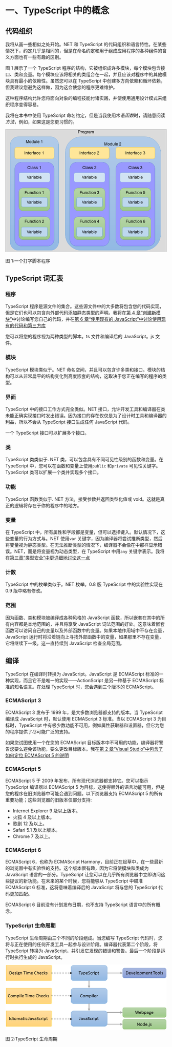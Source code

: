 # 一、TypeScript 中的概念

## 代码组织

我将从画一些相似之处开始。NET 和 TypeScript 的代码组织和语言特性。在某些情况下，约定几乎是相同的，但是在命名约定和用于组成应用程序的各种组件的含义方面也有一些有趣的区别。

图 1 展示了一个 TypeScript 程序的结构，它被组织成许多模块，每个模块包含接口、类和变量。每个模块应该将相关的类组合在一起，并且应该对程序中的其他模块具有最小的依赖性。虽然您可以在 TypeScript 中创建多方向依赖和循环依赖，但我建议您避免这样做，因为这会使您的程序更难维护。

这种程序结构允许您将面向对象的编程技能付诸实践，并使使用通用设计模式来组织程序变得容易。

我将在本书中使用 TypeScript 命名约定，但是当我使用术语*函数*时，请随意阅读*方法*，例如，如果这是您更习惯的。

![](img/image002.png)

图 1:一个打字脚本程序

## TypeScript 词汇表

### 程序

TypeScript 程序是源文件的集合。这些源文件中的大多数将包含您的代码实现，但是它们也可以包含向外部代码添加静态类型的声明。我将在[第 4 章“创建新模块”](04.html#sigil_toc_id_43)中讨论编写您自己的代码，并在[第 6 章“使用现有的 JavaScript”中讨论使用现有的代码和第三方库](06.html#sigil_toc_id_82)

您可以将您的程序视为两种类型的脚本。ts 文件和编译后的 JavaScript。js 文件。

### 模块

TypeScript 模块类似于。NET 命名空间，并且可以包含许多类和接口。模块的结构可以从非常扁平的结构变化到高度嵌套的结构，这取决于您正在编写的程序的类型。

### 界面

TypeScript 中的接口工作方式完全类似。NET 接口，允许开发工具和编译器在类未能正确实现接口时发出错误。因为接口的存在仅仅是为了设计时工具和编译器的利益，所以不会从 TypeScript 接口生成任何 JavaScript 代码。

一个 TypeScript 接口可以扩展多个接口。

### 类

TypeScript 类类似于. NET 类，可以包含具有不同可见性级别的函数和变量。在 TypeScript 中，您可以在函数和变量上使用``public`` 和``private`` 可见性关键字。TypeScript 类可以扩展一个类并实现多个接口。

### 功能

TypeScript 函数类似于. NET 方法，接受参数并返回类型化值或 void。这就是真正的逻辑将存在于你的程序中的地方。

### 变量

在 TypeScript 中，所有属性和字段都是变量，但可以选择键入。默认情况下，这些变量的行为方式与。NET 使用``var`` 关键字，因为编译器将尝试推断类型，然后将变量视为静态类型。在无法推断类型的情况下，编译器不会像在中那样显示错误。NET，而是将变量视为动态类型，在 TypeScript 中用``any`` 关键字表示。我将在[第三章“类型安全”中更详细地讨论这一点](03.html#sigil_toc_id_18)

### 计数

TypeScript 中的枚举类似于。NET 枚举。0.8 版 TypeScript 中的实验性实现在 0.9 版中略有修改。

### 范围

因为函数、类和模块被编译成各种风格的 JavaScript 函数，所以嵌套在其中的所有内容都是本地范围的，并且将享受 JavaScript 词法范围的好处。这意味着嵌套函数可以访问自己的变量以及外部函数中的变量。如果本地作用域中不存在变量，JavaScript 运行时将沿着链向上寻找外部函数中的变量，如果那里不存在变量，它将继续下一级。这一直持续到 JavaScript 检查全局范围。

## 编译

TypeScript 在编译时转换为 JavaScript。JavaScript 是 ECMAScript 标准的一种实现，而且它不是唯一的实现——ActionScript 是另一种基于 ECMAScript 标准的知名语言。在处理 TypeScript 时，您会遇到三个版本的 ECMAScript。

### ECMAScript 3

ECMAScript 3 发布于 1999 年，是大多数浏览器都支持的版本。当 TypeScript 编译成 JavaScript 时，默认使用 ECMAScript 3 标准。当以 ECMAScript 3 为目标时，TypeScript 中有极少数功能不可用，例如属性获取器和设置器，但它为您的程序提供了尽可能广泛的支持。

如果您试图使用一个在您的 ECMAScript 目标版本中不可用的功能，编译器将警告您要么避免该功能，要么更改目标版本。我在[第 2 章“Visual Studio”中包含了如何定位 ECMAScript 5 的说明](02.html#sigil_toc_id_13)

### ECMAScript 5

ECMAScript 5 于 2009 年发布，所有现代浏览器都支持它。您可以指示 TypeScript 编译器以 ECMAScript 5 为目标，这使得额外的语言功能可用，但是您的程序在旧浏览器中可能会遇到问题。以下浏览器支持 ECMAScript 5 的所有重要功能；这些浏览器的旧版本仅部分支持:

*   Internet Explorer 9 及以上版本。
*   火狐 4 及以上版本。
*   歌剧 12 及以上。
*   Safari 5.1 及以上版本。
*   Chrome 7 及以上。

### ECMAScript 6

ECMAScript 6，也称为 ECMAScript Harmony，目前正在起草中，在一些最新的浏览器中有实验性的支持。这个版本很有趣，因为它将使模块和类成为 JavaScript 语言的一部分。TypeScript 让您可以在几乎所有浏览器中立即访问这些提议的新功能。在未来的某个时候，您将能够从 TypeScript 中瞄准 ECMAScript 6 标准，这将意味着编译后的 JavaScript 将与您的 TypeScript 代码更加匹配。

ECMAScript 6 目前没有计划发布日期，也不支持 TypeScript 语言中的所有概念。

### TypeScript 生命周期

TypeScript 生命周期由三个不同的阶段组成。当您编写 TypeScript 代码时，您将与正在使用的任何开发工具一起参与设计阶段。编译器代表第二个阶段，将 TypeScript 转换为 JavaScript，并引发它发现的错误和警告。最后一个阶段是运行时执行生成的 JavaScript。

![](img/image003.png)

图 2:TypeScript 生命周期
